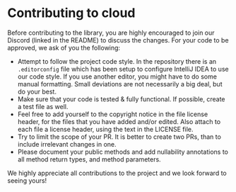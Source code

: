 # Contributing to cloud

Before contributing to the library, you are highly encouraged to join our Discord (linked in the README) to discuss the changes.
For your code to be approved, we ask of you the following:
- Attempt to follow the project code style. In the repository there is an `.editorconfig` file which has been setup to configure IntelliJ IDEA to use our code style.
If you use another editor, you might have to do some manual formatting. Small deviations are not necessarily a big deal, but do your best.
- Make sure that your code is tested & fully functional. If possible, create a test file as well.
- Feel free to add yourself to the copyright notice in the file license header, for the files that you have added and/or edited. 
Also attach to each file a license header, using the text in the LICENSE file.
- Try to limit the scope of your PR. It is better to create two PRs, than to include irrelevant changes in one.
- Please document your public methods and add nullability annotations to all method return types, and method parameters. 

We highly appreciate all contributions to the project and we look forward to seeing yours!
